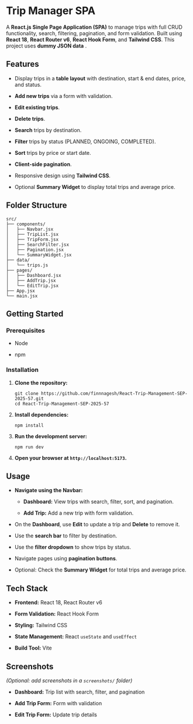 
# Trip Manager SPA

A **React.js Single Page Application (SPA)** to manage trips with full CRUD functionality, search, filtering, pagination, and form validation. Built using **React 18**, **React Router v6**, **React Hook Form**, and **Tailwind CSS**. This project uses **dummy JSON data** .


## **Features**

-   Display trips in a **table layout** with destination, start & end dates, price, and status.
    
-   **Add new trips** via a form with validation.
    
-   **Edit existing trips**.
    
-   **Delete trips**.
    
-   **Search** trips by destination.
    
-   **Filter** trips by status (PLANNED, ONGOING, COMPLETED).
    
-   **Sort** trips by price or start date.
    
-   **Client-side pagination**.
    
-   Responsive design using **Tailwind CSS**.
    
-   Optional **Summary Widget** to display total trips and average price.
    

## **Folder Structure**

```
src/
├── components/
│   ├── Navbar.jsx
│   ├── TripList.jsx
│   ├── TripForm.jsx
│   ├── SearchFilter.jsx
│   ├── Pagination.jsx
│   └── SummaryWidget.jsx
├── data/
│   └── trips.js
├── pages/
│   ├── Dashboard.jsx
│   ├── AddTrip.jsx
│   └── EditTrip.jsx
├── App.jsx
└── main.jsx

```

## **Getting Started**

### **Prerequisites**

-   Node
    
-   npm
    

### **Installation**

1.  **Clone the repository:**
    
    ```
    git clone https://github.com/finnnagesh/React-Trip-Management-SEP-2025-57.git
    cd React-Trip-Management-SEP-2025-57
    
    ```
    
2.  **Install dependencies:**
    
    ```
    npm install
    
    ```
    
3.  **Run the development server:**
    
    ```
    npm run dev
    
    ```
    
4.  **Open your browser at `http://localhost:5173`.**
    

## **Usage**

-   **Navigate using the Navbar:**
    
    -   **Dashboard:** View trips with search, filter, sort, and pagination.
        
    -   **Add Trip:** Add a new trip with form validation.
        
-   On the **Dashboard**, use **Edit** to update a trip and **Delete** to remove it.
    
-   Use the **search bar** to filter by destination.
    
-   Use the **filter dropdown** to show trips by status.
    
-   Navigate pages using **pagination buttons**.
    
-   Optional: Check the **Summary Widget** for total trips and average price.
    

## **Tech Stack**

-   **Frontend:** React 18, React Router v6
    
-   **Form Validation:** React Hook Form
    
-   **Styling:** Tailwind CSS
    
-   **State Management:** React `useState` and `useEffect`
    
-   **Build Tool:** Vite
    

## **Screenshots**

_(Optional: add screenshots in a `screenshots/` folder)_

-   **Dashboard:** Trip list with search, filter, and pagination
    
-   **Add Trip Form:** Form with validation
    
-   **Edit Trip Form:** Update trip details
    
    

